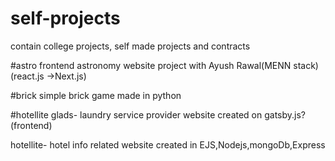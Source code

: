 # self-projects
contain college projects, self made projects and contracts

#astro
frontend astronomy website project with Ayush Rawal(MENN stack)(react.js ->Next.js)

#brick
simple brick game made in python

#hotellite
  glads- laundry service provider website created on gatsby.js?(frontend)
  
  hotellite- hotel info related website created in EJS,Nodejs,mongoDb,Express
  


